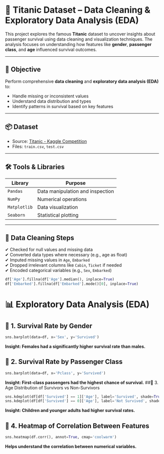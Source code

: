 # 🚢 Titanic Dataset – Data Cleaning & Exploratory Data Analysis (EDA)

This project explores the famous **Titanic** dataset to uncover insights about passenger survival using data cleaning and visualization techniques. The analysis focuses on understanding how features like **gender**, **passenger class**, and **age** influenced survival outcomes.

---

## 🎯 Objective

Perform comprehensive **data cleaning** and **exploratory data analysis (EDA)** to:

- Handle missing or inconsistent values
- Understand data distribution and types
- Identify patterns in survival based on key features

---

## 📦 Dataset

- Source: [Titanic - Kaggle Competition](https://www.kaggle.com/c/titanic/data)
- Files: `train.csv`, `test.csv`

---

## 🛠️ Tools & Libraries

| Library       | Purpose                           |
|---------------|-----------------------------------|
| `Pandas`      | Data manipulation and inspection  |
| `NumPy`       | Numerical operations              |
| `Matplotlib`  | Data visualization                |
| `Seaborn`     | Statistical plotting              |

---

## 🧹 Data Cleaning Steps

✔ Checked for null values and missing data  
✔ Converted data types where necessary (e.g., age as float)  
✔ Imputed missing values in `Age`, `Embarked`  
✔ Dropped irrelevant columns like `Cabin`, `Ticket` if needed  
✔ Encoded categorical variables (e.g., `Sex`, `Embarked`)

```python
df['Age'].fillna(df['Age'].median(), inplace=True)
df['Embarked'].fillna(df['Embarked'].mode()[0], inplace=True)
```
# 📊 Exploratory Data Analysis (EDA)
## 🔹 1. Survival Rate by Gender
```python
sns.barplot(data=df, x='Sex', y='Survived')
```
**Insight: Females had a significantly higher survival rate than males.**
## 🔹 2. Survival Rate by Passenger Class
```python
sns.barplot(data=df, x='Pclass', y='Survived')
```
**Insight: First-class passengers had the highest chance of survival.**
##🔹 3. Age Distribution of Survivors vs Non-Survivors
```python
sns.kdeplot(df[df['Survived'] == 1]['Age'], label='Survived', shade=True)
sns.kdeplot(df[df['Survived'] == 0]['Age'], label='Not Survived', shade=True)
```
**Insight: Children and younger adults had higher survival rates.**
## 🔹 4. Heatmap of Correlation Between Features
```python
sns.heatmap(df.corr(), annot=True, cmap='coolwarm')
```
**Helps understand the correlation between numerical variables.**
